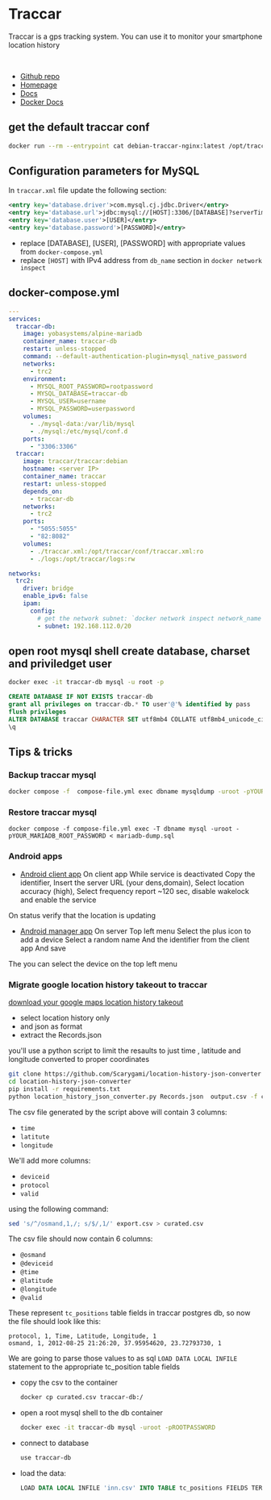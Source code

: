 # Traccar

Traccar is a gps tracking system. You can use it to monitor your smartphone location history

<br>

- [Github repo](https://github.com/traccar/traccar)
- [Homepage](https://www.traccar.org/)
- [Docs](https://www.traccar.org/documentation/)
- [Docker Docs](https://github.com/traccar/traccar-docker)

## get the default traccar conf

```sh
docker run --rm --entrypoint cat debian-traccar-nginx:latest /opt/traccar/conf/traccar.xml > /run/media/ippo/TOSHIBA/traccar/conf/traccar.xml
```

## Configuration parameters for MySQL
In `traccar.xml` file update the following section:

```xml
<entry key='database.driver'>com.mysql.cj.jdbc.Driver</entry>
<entry key='database.url'>jdbc:mysql://[HOST]:3306/[DATABASE]?serverTimezone=UTC&amp;allowPublicKeyRetrieval=true&amp;useSSL=false&amp;allowMultiQueries=true&amp;autoReconnect=true&amp;useUnicode=yes&amp;characterEncoding=UTF-8&amp;sessionVariables=sql_mode=''</entry>
<entry key='database.user'>[USER]</entry>
<entry key='database.password'>[PASSWORD]</entry>
```
- replace [DATABASE], [USER], [PASSWORD] with appropriate values from `docker-compose.yml`
- replace `[HOST]` with IPv4 address from `db_name` section in `docker network inspect`


## docker-compose.yml

```yaml
---
services:
  traccar-db:
    image: yobasystems/alpine-mariadb
    container_name: traccar-db
    restart: unless-stopped
    command: --default-authentication-plugin=mysql_native_password
    networks:
      - trc2
    environment:
      - MYSQL_ROOT_PASSWORD=rootpassword
      - MYSQL_DATABASE=traccar-db
      - MYSQL_USER=username
      - MYSQL_PASSWORD=userpassword
    volumes:
      - ./mysql-data:/var/lib/mysql
      - ./mysql:/etc/mysql/conf.d
    ports:
      - "3306:3306"
  traccar:
    image: traccar/traccar:debian
    hostname: <server IP>
    container_name: traccar
    restart: unless-stopped
    depends_on:
      - traccar-db
    networks:
      - trc2
    ports:
      - "5055:5055"
      - "82:8082"
    volumes:
      - ./traccar.xml:/opt/traccar/conf/traccar.xml:ro
      - ./logs:/opt/traccar/logs:rw

networks:
  trc2:
    driver: bridge
    enable_ipv6: false
    ipam:
      config:
        # get the network subnet: `docker network inspect network_name`
        - subnet: 192.168.112.0/20
```

## open root mysql shell create database, charset and priviledget user

```sh
docker exec -it traccar-db mysql -u root -p
```

```sql
CREATE DATABASE IF NOT EXISTS traccar-db
grant all privileges on traccar-db.* TO user'@'% identified by pass
flush privileges
ALTER DATABASE traccar CHARACTER SET utf8mb4 COLLATE utf8mb4_unicode_ciALTER DATABASE traccar CHARACTER SET utf8mb4 COLLATE utf8mb4_unicode_ci
\q
```


## Tips & tricks

### Backup traccar mysql

```sh
docker compose -f  compose-file.yml exec dbname mysqldump -uroot -pYOUR_MARIADB_ROOT_PASSWORD --all-databases > dump-$(date +%F_%H-%M-%S).sql
```

### Restore traccar mysql

```
docker compose -f compose-file.yml exec -T dbname mysql -uroot -pYOUR_MARIADB_ROOT_PASSWORD < mariadb-dump.sql
```

### Android apps

- [Android client app](https://www.traccar.org/client/)
On client app While service is deactivated Copy the identifier, Insert the server URL (your dens,domain), Select location accuracy (high), Select frequency report ~120 sec, disable wakelock  and enable the service

On status verify that the location is updating

- [Android manager app](https://www.traccar.org/manager/)
On server Top left menu Select the plus icon to add a device Select a random name And the identifier from the client app And save

The you can select the device on the top left menu


### Migrate google location history takeout to traccar

[download your google maps location history takeout](https://takeout.google.com/takeout/custom/local_actions,location_history,maps,mymaps?)

- select location history only
- and json as format
- extract the Records.json

you'll use a python script to limit the resaults to just time , latitude and longitude converted to proper coordinates

```sh
git clone https://github.com/Scarygami/location-history-json-converter
cd location-history-json-converter
pip install -r requirements.txt
python location_history_json_converter.py Records.json  output.csv -f csv
```

The csv file generated by the script above will contain 3 columns:
- `time`
- `latitute`
- `longitude`

We'll add more columns:
- `deviceid`
- `protocol`
- `valid`

using the following command:
```sh
sed 's/^/osmand,1,/; s/$/,1/' export.csv > curated.csv
```

The csv file should now contain 6 columns:
- `@osmand`
- `@deviceid`
- `@time`
- `@latitude`
- `@longitude`
- `@valid`

These represent `tc_positions` table fields in traccar postgres db, so now the file should look like this:

```csv
protocol, 1, Time, Latitude, Longitude, 1
osmand, 1, 2012-08-25 21:26:20, 37.95954620, 23.72793730, 1
```

We are going to parse those values to as sql `LOAD DATA LOCAL INFILE` statement to the appropriate tc_position table fields

- copy the csv to the container
    ```sh
    docker cp curated.csv traccar-db:/
    ```

- open a root mysql shell to the db container
    ```sh
    docker exec -it traccar-db mysql -uroot -pROOTPASSWORD
    ```

- connect to database
    ```sh
    use traccar-db
    ```

- load the data:
    ```sql
    LOAD DATA LOCAL INFILE 'inn.csv' INTO TABLE tc_positions FIELDS TERMINATED BY ',' (@osmand, @deviceid,@Time,@Latitude,@Longitude,@valid) set protocol=@osmand,deviceid=@deviceid, devicetime=@Time,fixtime=@Time,servertime=@Time,latitude=@Latitude,longitude=@Longitude, valid=@valid;
    ```
